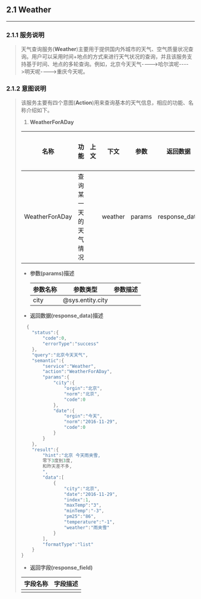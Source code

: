## 2.1 Weather

---

### 2.1.1 服务说明

> 天气查询服务\(**Weather**\)主要用于提供国内外城市的天气、空气质量状况查询。用户可以采用时间+地点的方式来进行天气状况的查询，并且该服务支持基于时间、地点的多轮查询。例如，北京今天天气----&gt;哈尔滨呢----&gt;明天呢----&gt;重庆今天呢。

### 2.1.2 意图说明

> 该服务主要有四个意图\(**Action**\)用来查询基本的天气信息，相应的功能、名称介绍如下。
> 
> 1. **WeatherForADay**
> 
>   | 名称 | 功能 | 上文 | 下文 | 参数 | 返回数据 | 返回字段 | 输入样例 |
>   | --- | --- | --- | --- | --- | --- | --- | --- |
>   | WeatherForADay | 查询某一天的天气情况 |  | weather | params | response\_data | response\_field |  |
> 
> 
> * **参数\(params\)描述**
> 
>   | 参数名称 | 参数类型 | 参数描述 |
>   | --- | --- | --- |
>   | city | @sys.entity.city |  |
> 
> * **返回数据\(response\_data\)描述**
> 
> 
> ```go
>   {
>     "status":{
>         "code":0,
>         "errorType":"success"
>     },
>     "query":"北京今天天气",
>     "semantic":{
>         "service":"Weather",
>         "action":"WeatherForADay",
>         "params":{
>             "city":{
>                 "orgin":"北京",
>                 "norm":"北京",
>                 "code":0
>             },
>             "date":{
>                 "orgin":"今天",
>                 "norm":"2016-11-29",
>                 "code":0
>             }
>         }
>     },
>     "result":{
>         "hint":"北京 今天雨夹雪,
>         零下3度到3度,
>         和昨天差不多,
>         ",
>         "data":[
>             {
>                 "city":"北京",
>                 "date":"2016-11-29",
>                 "index":1,
>                 "maxTemp":"3",
>                 "minTemp":"-3",
>                 "pm25":"86",
>                 "temperature":"-1",
>                 "weather":"雨夹雪"
>             }
>         ],
>         "formatType":"list"
>     }
> }
> ```
> 
> * **返回字段\(response\_field\)**
> 
>  | 字段名称 | 字段描述 |
>   | --- | --- |
>   |  |  |

